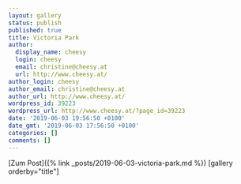 ```yaml
---
layout: gallery
status: publish
published: true
title: Victoria Park
author:
  display_name: cheesy
  login: cheesy
  email: christine@cheesy.at
  url: http://www.cheesy.at/
author_login: cheesy
author_email: christine@cheesy.at
author_url: http://www.cheesy.at/
wordpress_id: 39223
wordpress_url: http://www.cheesy.at/?page_id=39223
date: '2019-06-03 19:56:50 +0100'
date_gmt: '2019-06-03 17:56:50 +0100'
categories: []
comments: []
---
```


[Zum Post]({% link _posts/2019-06-03-victoria-park.md %})
[gallery orderby="title"]
